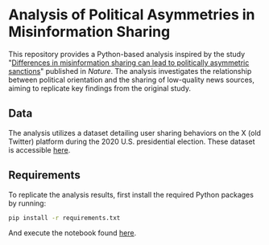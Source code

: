 # Analysis of Political Asymmetries in Misinformation Sharing

This repository provides a Python-based analysis inspired by the study "[Differences in misinformation sharing can lead to politically asymmetric sanctions](https://www.nature.com/articles/s41586-024-07942-8)" published in *Nature*. The analysis investigates the relationship between political orientation and the sharing of low-quality news sources, aiming to replicate key findings from the original study.

## Data

The analysis utilizes a dataset detailing user sharing behaviors on the X (old Twitter) platform during the 2020 U.S. presidential election. These dataset is accessible [here](analysis/mosleh_et_al_data.csv).


## Requirements

To replicate the analysis results, first install the required Python packages by running:

```bash
pip install -r requirements.txt
```
And execute the notebook found [here](analysis/analysis.ipynb).